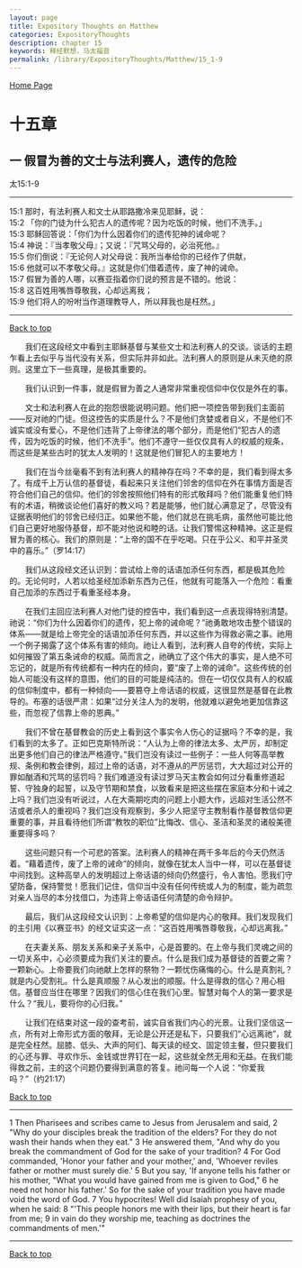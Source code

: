 ```yaml
---
layout: page
title: Expository Thoughts on Matthew
categories: ExpositoryThoughts
description: chapter 15
keywords: 释经默想，马太福音
permalink: /library/ExpositoryThoughts/Matthew/15_1-9
---
```

[ Home Page ]({{site.baseurl}}/index) <br>

<a name="0"></a>
# 十五章 

## 一 假冒为善的文士与法利赛人，遗传的危险

太15:1-9

***

15:1 那时，有法利赛人和文士从耶路撒冷来见耶稣，说：<br>
15:2 「你的门徒为什么犯古人的遗传呢？因为吃饭的时候，他们不洗手。」<br>
15:3 耶稣回答说：「你们为什么因着你们的遗传犯神的诫命呢？<br>
15:4 神说：『当孝敬父母』；又说：『咒骂父母的，必治死他。』<br>
15:5 你们倒说：『无论何人对父母说：我所当奉给你的已经作了供献，<br>
15:6 他就可以不孝敬父母。』这就是你们借着遗传，废了神的诫命。<br>
15:7 假冒为善的人哪，以赛亚指着你们说的预言是不错的。他说：<br>
15:8 这百姓用嘴唇尊敬我，心却远离我；<br>
15:9 他们将人的吩咐当作道理教导人，所以拜我也是枉然。」<br>

***

[Back to top](#0)

&emsp;&emsp;我们在这段经文中看到主耶稣基督与某些文士和法利赛人的交谈。谈话的主题乍看上去似乎与当代没有关系，但实际并非如此。法利赛人的原则是从未灭绝的原则。这里立下一些真理，是极其重要的。

&emsp;&emsp;我们认识到一件事，就是假冒为善之人通常非常重视信仰中仅仅是外在的事。

&emsp;&emsp;文士和法利赛人在此的抱怨很能说明问题。他们把一项控告带到我们主面前——反对祂的门徒。但这控告的实质是什么？不是他们贪婪或者自义，不是他们不诚实或没有爱心，不是他们违背了上帝律法的哪个部分，而是他们“犯古人的遗传，因为吃饭的时候，他们不洗手”。他们不遵守一些仅仅具有人的权威的规条，而这些是某些古时的犹太人发明的！这就是他们冒犯人的主要地方！

&emsp;&emsp;我们在当今丝毫看不到有法利赛人的精神存在吗？不幸的是，我们看到得太多了。有成千上万认信的基督徒，看起来只关注他们邻舍的信仰在外在事情方面是否符合他们自己的信仰。他们的邻舍按照他们特有的形式敬拜吗？他们能重复他们特有的术语，稍微谈论他们喜好的教义吗？若是能够，他们就心满意足了，尽管没有证据表明他们的邻舍已经归正。如果他不能，他们就总在挑毛病，虽然他可能比他们自己更好地服侍基督，却不能对他说和睦的话。让我们警惕这种精神。这正是假冒为善的核心。我们的原则是：“上帝的国不在乎吃喝。只在乎公义、和平并圣灵中的喜乐。”（罗14:17）

&emsp;&emsp;我们从这段经文还认识到：尝试给上帝的话语加添任何东西，都是极其危险的。无论何时，人若以给圣经加添新东西为己任，他就有可能落入一个危险：看重自己加添的东西过于看重圣经本身。

&emsp;&emsp;在我们主回应法利赛人对他门徒的控告中，我们看到这一点表现得特别清楚。祂说：“你们为什么因着你们的遗传，犯上帝的诫命呢？”祂勇敢地攻击整个错误的体系——就是给上帝完全的话语加添任何东西，并以这些作为得救必需之事。祂用一个例子揭露了这个体系有害的倾向。祂让人看到，法利赛人自夸的传统，实际上如何摧毁了第五条诫命的权威。简而言之，祂确立了这个伟大的事实，是人绝不可忘记的，就是所有传统都有一种内在的倾向，要“废了上帝的诫命”。这些传统的创始人可能没有这样的意图，他们的目的可能是纯洁的。但在一切仅仅具有人的权威的信仰制度中，都有一种倾向——要篡夺上帝话语的权威，这很显然是基督在此教导的。布塞的话很严肃：如果“过分关注人为的发明，他就难以避免地更加信靠这些，而忽视了信靠上帝的恩典。”

&emsp;&emsp;我们不曾在基督教会的历史上看到这个事实令人伤心的证据吗？不幸的是，我们看到的太多了。正如巴克斯特所说：“人认为上帝的律法太多、太严厉，却制定出更多他们自己的律法严格遵守。”我们岂没有读过一些例子：一些人何等高举教规、条例和教会律例，超过上帝的话语，对不遵从的严厉惩罚，大大超过对公开的罪如酗酒和咒骂的惩罚吗？我们难道没有读过罗马天主教会如何过分看重修道起誓、守独身的起誓，以及守节期和禁食，以致看来是把这些摆在家庭本分和十诫之上吗？我们岂没有听说过，人在大斋期吃肉的问题上小题大作，远超对生活公然不洁或者杀人的重视吗？我们岂没有观察到，多少人把坚守主教制看作基督教信仰更重要的事，并且看待他们所谓“教牧的职位”比悔改、信心、圣洁和圣灵的诸般美德重要得多吗？

&emsp;&emsp;这些问题只有一个可悲的答案。法利赛人的精神在两千多年后的今天仍然活着。“藉着遗传，废了上帝的诫命”的倾向，就像在犹太人当中一样，可以在基督徒中间找到。这种高举人的发明超过上帝话语的倾向仍然盛行，令人害怕。愿我们守望防备，保持警觉！愿我们记住，信仰当中没有任何传统或人为的制度，能为疏忽对亲人当尽的本分找借口，为违背上帝话语任何清楚的命令辩护。

&emsp;&emsp;最后，我们从这段经文认识到：上帝希望的信仰是内心的敬拜。我们发现我们的主引用《以赛亚书》的经文证实这一点：“这百姓用嘴唇尊敬我，心却远离我。”

&emsp;&emsp;在夫妻关系、朋友关系和亲子关系中，心是首要的。在上帝与我们灵魂之间的一切关系中，心必须要成为我们关注的要点。什么是我们成为基督徒的首要之需？一颗新心。上帝要我们向祂献上怎样的祭物？一颗忧伤痛悔的心。什么是真割礼？就是内心受割礼。什么是真顺服？从心发出的顺服。什么是得救的信心？用心相信。基督应当住在哪里？因我们的信心住在我们心里。智慧对每个人的第一要求是什么？“我儿，要将你的心归我。”

&emsp;&emsp;让我们在结束对这一段的查考前，诚实自省我们内心的光景。让我们坚信这一点，所有对上帝形式方面的敬拜，无论是公开还是私下，只要我们“心远离祂”，就是完全枉然。屈膝、低头、大声的阿们、每天读的经文、固定领主餐，但只要我们的心还与罪、寻欢作乐、金钱或世界钉在一起，这些就全然无用和无益。在我们能得救之前，主的这个问题仍要得到满意的答复。祂问每一个人说：“你爱我吗？”（约21:17）

[Back to top](#0)

***

1 Then Pharisees and scribes came to Jesus from Jerusalem and said, 2 "Why do your disciples break the tradition of the elders? For they do not wash their hands when they eat." 3 He answered them, "And why do you break the commandment of God for the sake of your tradition? 4 For God commanded, 'Honor your father and your mother,' and, 'Whoever reviles father or mother must surely die.' 5 But you say, 'If anyone tells his father or his mother, "What you would have gained from me is given to God," 6 he need not honor his father.' So for the sake of your tradition you have made void the word of God. 7 You hypocrites! Well did Isaiah prophesy of you, when he said: 8 "'This people honors me with their lips, but their heart is far from me; 9 in vain do they worship me, teaching as doctrines the commandments of men.'"

***

[Back to top](#0)
